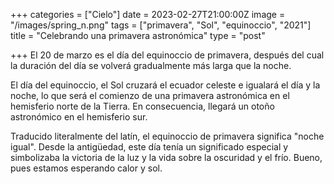+++
categories = ["Cielo"]
date = 2023-02-27T21:00:00Z
image = "/images/spring_n.png"
tags = ["primavera", "Sol", "equinoccio", "2021"]
title = "Celebrando una primavera astronómica"
type = "post"

+++
El 20 de marzo es el día del equinoccio de primavera, después del cual la duración del día se volverá gradualmente más larga que la noche.

El día del equinoccio, el Sol cruzará el ecuador celeste e igualará el día y la noche, lo que será el comienzo de una primavera astronómica en el hemisferio norte de la Tierra. En consecuencia, llegará un otoño astronómico en el hemisferio sur.

Traducido literalmente del latín, el equinoccio de primavera significa "noche igual". Desde la antigüedad, este día tenía un significado especial y simbolizaba la victoria de la luz y la vida sobre la oscuridad y el frío. Bueno, pues estamos esperando calor y sol.